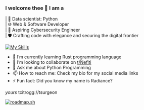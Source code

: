 <!-- AI & Cyber security Engineer -->

### I welcome thee 👋 I am a
| 🐍 Data scientist: Python <br>
| 🌐 Web & Software Developer <br>
| 🚀 Aspiring Cybersecurity Engineer <br>
| 🛡️ Crafting code with elegance and securing the digital frontier <br>

[![My Skills](https://skillicons.dev/icons?i=python,golang,svelte,ts,tailwind,html,css,js,next,github&theme=light)](https://bnierimi.vercel.app)

- 🌱 I’m currently learning Rust programming language
- 👯 I’m looking to collaborate on [t/Nefiti](https://github.com/tcitrogg/nefiti)
- 💬 Ask me about Python Programming
- 📫 How to reach me: Check my bio for my social media links
- ⚡ Fun fact: Did you know my name is Radiance?

<!-- ![bnierimi's Stats](https://github-readme-stats.vercel.app/api?username=bnierimi&theme=tokyonight&show_icons=true&hide_border=true&count_private=true) -->

_yours_ tcitrogg://tsurgeon

<!--![](https://komarev.com/ghpvc/?username=bnierimi&style=flat-square) -->

<!--
**bnierimi/bnierimi** is a ✨ _special_ ✨ repository because its `README.md` (this file) appears on your GitHub profile.

Here are some ideas to get you started:

- 🔭 I’m currently working on ...
- 🌱 I’m currently learning ...
- 👯 I’m looking to collaborate on ...
- 🤔 I’m looking for help with ...
- 💬 Ask me about ...
- 📫 How to reach me: ...
- 😄 Pronouns: ...
- ⚡ Fun fact: ...
-->

<a href="https://roadmap.sh"><img src="https://roadmap.sh/card/wide/664ac3c7bc68b74d9be6b239?variant=dark" alt="roadmap.sh"/></a>
